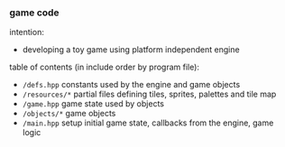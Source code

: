 ### game code

intention:
* developing a toy game using platform independent engine

table of contents (in include order by program file):
* `/defs.hpp` constants used by the engine and game objects
* `/resources/*` partial files defining tiles, sprites, palettes and tile map
* `/game.hpp` game state used by objects
* `/objects/*` game objects
* `/main.hpp` setup initial game state, callbacks from the engine, game logic
